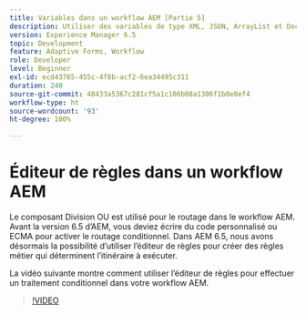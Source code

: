 ```yaml
---
title: Variables dans un workflow AEM [Partie 5]
description: Utiliser des variables de type XML, JSON, ArrayList et Document dans un workflow AEM
version: Experience Manager 6.5
topic: Development
feature: Adaptive Forms, Workflow
role: Developer
level: Beginner
exl-id: ecd43765-455c-4f8b-acf2-6ea34495c311
duration: 240
source-git-commit: 48433a5367c281cf5a1c106b08a1306f1b0e8ef4
workflow-type: ht
source-wordcount: '93'
ht-degree: 100%

---
```


# Éditeur de règles dans un workflow AEM

Le composant Division OU est utilisé pour le routage dans le workflow AEM. Avant la version 6.5 d’AEM, vous deviez écrire du code personnalisé ou ECMA pour activer le routage conditionnel. Dans AEM 6.5, nous avons désormais la possibilité d’utiliser l’éditeur de règles pour créer des règles métier qui déterminent l’itinéraire à exécuter.

La vidéo suivante montre comment utiliser l’éditeur de règles pour effectuer un traitement conditionnel dans votre workflow AEM.

>[!VIDEO](https://video.tv.adobe.com/v/26362?quality=12&learn=on)


